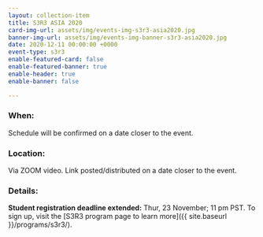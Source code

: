 ```yaml
---
layout: collection-item
title: S3R3 ASIA 2020
card-img-url: assets/img/events-img-s3r3-asia2020.jpg
banner-img-url: assets/img/events-img-banner-s3r3-asia2020.jpg
date: 2020-12-11 00:00:00 +0000
event-type: s3r3
enable-featured-card: false
enable-featured-banner: true
enable-header: true
enable-banner: false

---
```

### **When:**

Schedule will be confirmed on a date closer to the event.

### **Location:**

Via ZOOM video. Link posted/distributed on a date closer to the event.

### **Details:**

**Student registration deadline extended:** Thur, 23 November; 11 pm PST. To sign up, visit the [S3R3 program page to learn more]({{ site.baseurl }}/programs/s3r3/).
